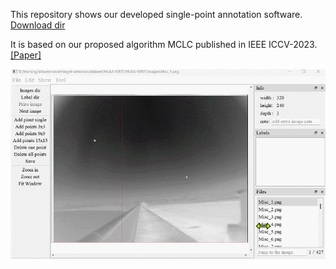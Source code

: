This repository shows our developed single-point annotation software. [Download dir](https://pan.baidu.com/s/126rl8KuF96W1QmR7v8GK7w?pwd=u0hn) 

It is based on our proposed algorithm MCLC published in IEEE ICCV-2023.[[Paper]](https://openaccess.thecvf.com/content/ICCV2023/papers/Li_Monte_Carlo_Linear_Clustering_with_Single-Point_Supervision_is_Enough_for_ICCV_2023_paper.pdf)

![image](1.gif)
